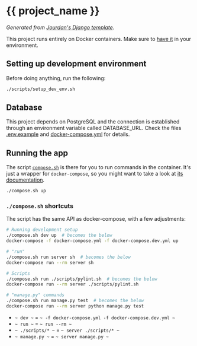 # {{ project_name }}

_Generated from [Jourdan's Django template][template-link]._

This project runs entirely on Docker containers. Make sure to [have it][docker-download] in your environment.

## Setting up development environment

Before doing anything, run the following:

```bash
./scripts/setup_dev_env.sh
```

## Database

This project depends on PostgreSQL and the connection is established through an environment variable called
DATABASE_URL. Check the files [.env.example](.env.example) and [docker-compose.yml](docker-compose.yml) for details.

## Running the app

The script [`compose.sh`](compose.sh) is there for you to run commands in the container. It's just a wrapper for
 `docker-compose`, so you might want to take a look at [its documentation][docker-compose-docs].

```bash
./compose.sh up
```

### `./compose.sh` shortcuts

The script has the same API as docker-compose, with a few adjustments:

```bash
# Running development setup
./compose.sh dev up  # becomes the below
docker-compose -f docker-compose.yml -f docker-compose.dev.yml up

# "run"
./compose.sh run server sh  # becomes the below
docker-compose run --rm server sh

# Scripts
./compose.sh run ./scripts/pylint.sh  # becomes the below
docker-compose run --rm server ./scripts/pylint.sh

# "manage.py" commands
./compose.sh run manage.py test  # becomes the below
docker-compose run --rm server python manage.py test
```

- `~ dev ~` = `~ -f docker-compose.yml -f docker-compose.dev.yml ~`
- `~ run ~` = `~ run --rm ~`
- `~ ./scripts/* ~` = `~ server ./scripts/* ~`
- `~ manage.py ~` = `~ server manage.py ~`

[template-link]: https://github.com/jourdanrodrigues/django-template
[docker-download]: https://www.docker.com/community-edition#/download
[docker-compose-docs]: https://docs.docker.com/compose/reference/
